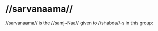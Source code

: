# //sarvanaama//

//sarvanaama// is the //samj~Naa// given to //shabda//-s in this group:
<!--stackedit_data:
eyJoaXN0b3J5IjpbLTE0MjU1MjU2MjQsMTM3Nzk1NTg1NywtMT
Q4NTUwNjY5MSw4OTQyMjM0MTUsOTAzODM2OTA0LC0xNjc5NzI0
ODQwXX0=
-->